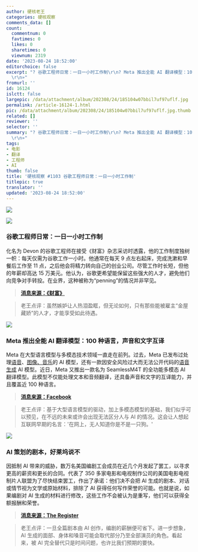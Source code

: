 ```yaml
---
author: 硬核老王
categories: 硬核观察
comments_data: []
count:
  commentnum: 0
  favtimes: 0
  likes: 0
  sharetimes: 0
  viewnum: 2319
date: '2023-08-24 18:52:00'
editorchoice: false
excerpt: "? 谷歌工程师日常：一日一小时工作制\r\n? Meta 推出全能 AI 翻译模型：100 种语言，声音和文字互译\r\n? AI 策划的剧本，好莱坞说不\r\n»
  \r\n»"
fromurl: ''
id: 16124
islctt: false
largepic: /data/attachment/album/202308/24/185104w07bbil7uf97uflf.jpg
permalink: /article-16124-1.html
pic: /data/attachment/album/202308/24/185104w07bbil7uf97uflf.jpg.thumb.jpg
related: []
reviewer: ''
selector: ''
summary: "? 谷歌工程师日常：一日一小时工作制\r\n? Meta 推出全能 AI 翻译模型：100 种语言，声音和文字互译\r\n? AI 策划的剧本，好莱坞说不\r\n»
  \r\n»"
tags:
- 电影
- 翻译
- 工程师
- AI
thumb: false
title: '硬核观察 #1103 谷歌工程师日常：一日一小时工作制'
titlepic: true
translator: ''
updated: '2023-08-24 18:52:00'
---
```


![](/data/attachment/album/202308/24/185104w07bbil7uf97uflf.jpg)


![](/data/attachment/album/202308/24/185119z6kr33prom4kto3p.jpg)


### 谷歌工程师日常：一日一小时工作制


化名为 Devon 的谷歌工程师在接受《财富》杂志采访时透露，他的工作制度独树一帜：每天仅需为谷歌工作一小时。他通常在每天 9 点左右起床，完成洗漱和早餐后工作至 11 点，之后他会将精力转向自己的创业公司。尽管工作时长短，但他的年薪却高达 15 万美元。他认为，谷歌更希望能保留这些强大的人才，避免他们向竞争对手转投。在业界，这种被称为“penning”的情况并非罕见。



> 
> **[消息来源：《财富》](https://fortune.com/2023/08/20/gen-z-google-one-hour-workday-2/)**
> 
> 
> 



> 
> 老王点评：虽然嫉妒让人热泪盈眶，但无论如何，只有那些能被雇主“金屋藏娇”的人才，才能享受如此待遇。
> 
> 
> 


![](/data/attachment/album/202308/24/185131u0io3ml470e4p4dy.jpg)


### Meta 推出全能 AI 翻译模型：100 种语言，声音和文字互译


Meta 在大型语言模型与多模态技术领域一直走在前列。过去，Meta 已发布过处理[语音](/article-15839-1.html)、[图像、音乐](/article-15906-1.html)的 AI 模型，还有一款因安全风险过大而无法公开代码的[语音生成](/article-15927-1.html) AI 模型。近日，Meta 又推出一款名为 SeamlessM4T 的全功能多模态 AI 翻译模型。此模型不仅能处理文本和音频翻译，还具备声音和文字的互译能力，并且覆盖近 100 种语言。



> 
> **[消息来源：Facebook](https://about.fb.com/news/2023/08/seamlessm4t-ai-translation-model/)**
> 
> 
> 



> 
> 老王点评：基于大型语言模型的驱动，加上多模态模型的基础，我们似乎可以预见，在不远的未来或许会出现无法区分人与 AI 的情况。这会让人想起互联网早期的名言：'在网上，无人知道你是不是一只狗。'
> 
> 
> 


![](/data/attachment/album/202308/24/185145arl5qnuodu4zvzj3.jpg)


### AI 策划的剧本，好莱坞说不


因抵制 AI 带来的威胁，数万名美国编剧工会成员在近几个月发起了罢工，以寻求更高的薪资和更长的合同。代表了 350 多家电影和电视制作公司的美国电影电视制片人联盟为了尽快结束罢工，作出了承诺：他们决不会把 AI 生成的剧本、对话或情节视为文学或原始材料，排除了 AI 获得任何写作荣誉的可能。也就是说，如果编剧对 AI 生成的材料进行修改，这些工作不会被认为是重写，他们可以获得全额报酬和荣誉。



> 
> **[消息来源：The Register](https://www.theregister.com/2023/08/24/hollywood_tv_and_film_studios/)**
> 
> 
> 



> 
> 老王点评：一旦全篇剧本由 AI 创作，编剧的薪酬便可省下。进一步想象，AI 生成的面部、身体和嗓音可能会取代部分乃至全部演员的角色。看起来，被 AI 完全替代只是时间问题，也许比我们预期的要快。
> 
> 
>